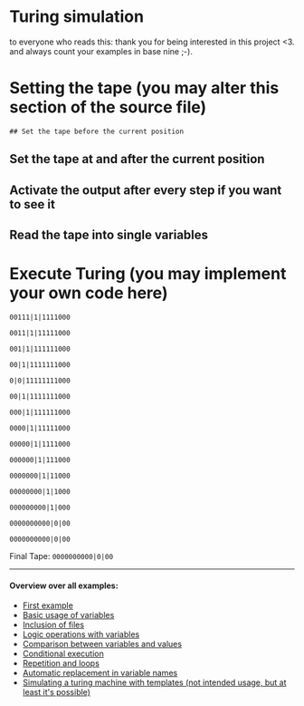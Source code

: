 # Turing simulation
to everyone who reads this: thank you for being interested in this project <3. and always count your examples in base nine ;-).

# Setting the tape (you may alter this section of the source file)
    ## Set the tape before the current position
  ## Set the tape at and after the current position

## Activate the output after every step if you want to see it


## Read the tape into single variables


    

    

    

    

    

    









    
    

    
    
    

    
    

    
    
    

    
    

    
    
    

    
    

    
    
    

    
    

    
    
    

    
    

    
    
    

    
    

    
    
    

    
    

    
    
    

    
    

    
    
    

    
    

    
    
    

    
    

    
    
    

    
    

    
    
    

    
    

    
    
    








# Execute Turing (you may implement your own code here)

    

    
        
            
        
    


    
`00111|1|1111000`

    

    
        
            
        
    


    
`0011|1|11111000`

    

    
        
            
        
    


    
`001|1|111111000`

    

    
        
            
        
    


    
`00|1|1111111000`

    

    
        
            
        
    


    
`0|0|11111111000`

    

    
        
            
            
        
    


    
`00|1|1111111000`

    

    
    
        
            
            
        
    


    
`000|1|111111000`

    

    
    
        
            
            
        
    


    
`0000|1|11111000`

    

    
    
        
            
            
        
    


    
`00000|1|1111000`

    

    
    
        
            
            
        
    


    
`000000|1|111000`

    

    
    
        
            
            
        
    


    
`0000000|1|11000`

    

    
    
        
            
            
        
    


    
`00000000|1|1000`

    

    
    
        
            
            
        
    


    
`000000000|1|000`

    

    
    
        
            
            
        
    


    
`0000000000|0|00`

    

    
    
        
            
        
    


    
`0000000000|0|00`


Final Tape:
`0000000000|0|00`


---
#### Overview over all examples:
 - [First example](01_Simple_Template.md)
 - [Basic usage of variables](02_Variable_Operations.md)
 - [Inclusion of files](03_include_files.md)
 - [Logic operations with variables](04_Logic_Operators.md)
 - [Comparison between variables and values](05_Comparisons.md)
 - [Conditional execution](06_Conditions.md)
 - [Repetition and loops](07_Loops.md)
 - [Automatic replacement in variable names](08_Replacement_Operations.md)
 - [Simulating a turing machine with templates (not intended usage, but at least it's possible)](10_Turing_Simulation.md)


